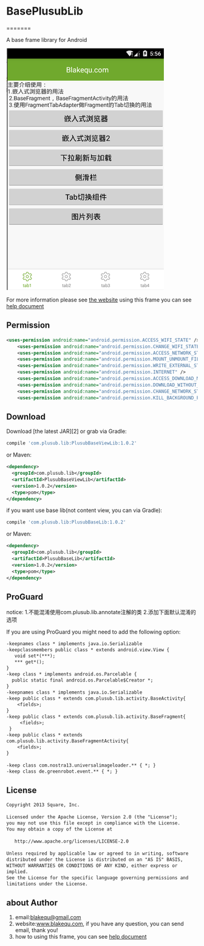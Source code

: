 # BasePlusubLib
=======

A base frame library for Android

![](website/main.png)

For more information please see [the website][1]
using this frame you can see [help document](website/using_info.pdf)

Permission
--------
```xml
<uses-permission android:name="android.permission.ACCESS_WIFI_STATE" />
    <uses-permission android:name="android.permission.CHANGE_WIFI_STATE" />
    <uses-permission android:name="android.permission.ACCESS_NETWORK_STATE" />
    <uses-permission android:name="android.permission.MOUNT_UNMOUNT_FILESYSTEMS" />
    <uses-permission android:name="android.permission.WRITE_EXTERNAL_STORAGE" />
    <uses-permission android:name="android.permission.INTERNET" />
    <uses-permission android:name="android.permission.ACCESS_DOWNLOAD_MANAGER" />
    <uses-permission android:name="android.permission.DOWNLOAD_WITHOUT_NOTIFICATION" />
    <uses-permission android:name="android.permission.CHANGE_NETWORK_STATE" />
    <uses-permission android:name="android.permission.KILL_BACKGROUND_PROCESSES" />
```

Download
--------

Download [the latest JAR][2] or grab via Gradle:
```groovy
compile 'com.plusub.lib:PlusubBaseViewLib:1.0.2'
```
or Maven:
```xml
<dependency>
  <groupId>com.plusub.lib</groupId>
  <artifactId>PlusubBaseViewLib</artifactId>
  <version>1.0.2</version>
  <type>pom</type>
</dependency>
```

if you want use base lib(not content view, you can via Gradle):
```groovy
compile 'com.plusub.lib:PlusubBaseLib:1.0.2'
```
or Maven:
```xml
<dependency>
  <groupId>com.plusub.lib</groupId>
  <artifactId>PlusubBaseLib</artifactId>
  <version>1.0.2</version>
  <type>pom</type>
</dependency>
```


ProGuard
--------
notice:
1.不能混淆使用com.plusub.lib.annotate注解的类
2.添加下面默认混淆的选项

If you are using ProGuard you might need to add the following option:
```
-keepnames class * implements java.io.Serializable
-keepclassmembers public class * extends android.view.View {
   void set*(***);
   *** get*();
}
-keep class * implements android.os.Parcelable {
  public static final android.os.Parcelable$Creator *;
}
-keepnames class * implements java.io.Serializable
-keep public class * extends com.plusub.lib.activity.BaseActivity{
    <fields>;
}
-keep public class * extends com.plusub.lib.activity.BaseFragment{
     <fields>;
 }
-keep public class * extends com.plusub.lib.activity.BaseFragmentActivity{
    <fields>;
}

-keep class com.nostra13.universalimageloader.** { *; }
-keep class de.greenrobot.event.** { *; }
```



License
--------

    Copyright 2013 Square, Inc.

    Licensed under the Apache License, Version 2.0 (the "License");
    you may not use this file except in compliance with the License.
    You may obtain a copy of the License at

       http://www.apache.org/licenses/LICENSE-2.0

    Unless required by applicable law or agreed to in writing, software
    distributed under the License is distributed on an "AS IS" BASIS,
    WITHOUT WARRANTIES OR CONDITIONS OF ANY KIND, either express or implied.
    See the License for the specific language governing permissions and
    limitations under the License.

about Author
--------
1. email:blakequ@gmail.com
2. website:www.blakequ.com, if you have any question, you can send email, thank you!
3. how to using this frame, you can see [help document](website/using_info.pdf)

 [1]: http://www.blakequ.com
